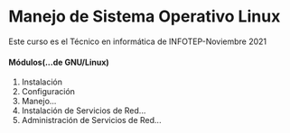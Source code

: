 # Manejo de Sistema Operativo Linux
Este curso es el Técnico en informática de INFOTEP-Noviembre 2021

#### Módulos(...de GNU/Linux)

1. Instalación
2. Configuración
3. Manejo...
4. Instalación de Servicios de Red... 
5. Administración de Servicios de Red...